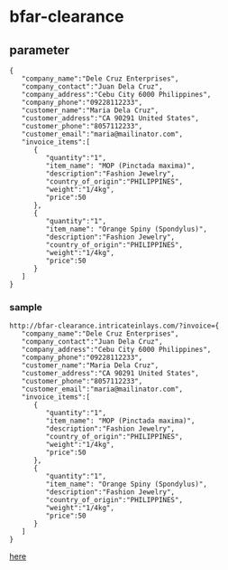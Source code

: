 # bfar-clearance

## parameter

```
{
   "company_name":"Dele Cruz Enterprises",
   "company_contact":"Juan Dela Cruz",
   "company_address":"Cebu City 6000 Philippines",
   "company_phone":"09228112233",
   "customer_name":"Maria Dela Cruz",
   "customer_address":"CA 90291 United States",
   "customer_phone":"8057112233",
   "customer_email":"maria@mailinator.com",
   "invoice_items":[
      {
         "quantity":"1",
		 "item_name": "MOP (Pinctada maxima)",
         "description":"Fashion Jewelry",
         "country_of_origin":"PHILIPPINES",
		 "weight":"1/4kg",
         "price":50
      },
      {
         "quantity":"1",
		 "item_name": "Orange Spiny (Spondylus)",
         "description":"Fashion Jewelry",
         "country_of_origin":"PHILIPPINES",
		 "weight":"1/4kg",
         "price":50
      }
   ]
}
```

### sample

```
http://bfar-clearance.intricateinlays.com/?invoice={
   "company_name":"Dele Cruz Enterprises",
   "company_contact":"Juan Dela Cruz",
   "company_address":"Cebu City 6000 Philippines",
   "company_phone":"09228112233",
   "customer_name":"Maria Dela Cruz",
   "customer_address":"CA 90291 United States",
   "customer_phone":"8057112233",
   "customer_email":"maria@mailinator.com",
   "invoice_items":[
      {
         "quantity":"1",
		 "item_name": "MOP (Pinctada maxima)",
         "description":"Fashion Jewelry",
         "country_of_origin":"PHILIPPINES",
		 "weight":"1/4kg",
         "price":50
      },
      {
         "quantity":"1",
		 "item_name": "Orange Spiny (Spondylus)",
         "description":"Fashion Jewelry",
         "country_of_origin":"PHILIPPINES",
		 "weight":"1/4kg",
         "price":50
      }
   ]
}
```

[here](http://bfar-clearance.intricateinlays.com/?invoice={%20%22company_name%22:%22Dele%20Cruz%20Enterprises%22,%20%22company_contact%22:%22Juan%20Dela%20Cruz%22,%20%22company_address%22:%22Cebu%20City%206000%20Philippines%22,%20%22company_phone%22:%2209228112233%22,%20%22customer_name%22:%22Maria%20Dela%20Cruz%22,%20%22customer_address%22:%22CA%2090291%20United%20States%22,%20%22customer_phone%22:%228057112233%22,%20%22customer_email%22:%22maria@mailinator.com%22,%20%22invoice_items%22:[%20{%20%22quantity%22:%221%22,%20%22item_name%22:%20%22MOP%20(Pinctada%20maxima)%22,%20%22description%22:%22Fashion%20Jewelry%22,%20%22country_of_origin%22:%22PHILIPPINES%22,%20%22weight%22:%221/4kg%22,%20%22price%22:50%20},%20{%20%22quantity%22:%221%22,%20%22item_name%22:%20%22Orange%20Spiny%20(Spondylus)%22,%20%22description%22:%22Fashion%20Jewelry%22,%20%22country_of_origin%22:%22PHILIPPINES%22,%20%22weight%22:%221/4kg%22,%20%22price%22:50%20}%20]%20})

